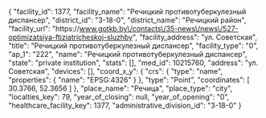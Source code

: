 {
    "facility_id": 1377,
    "facility_name": "Речицкий противотуберкулезный диспансер",
    "district_id": "3-18-0",
    "district_name": "Речицкий район",
    "facility_url": "https:\/\/www.gotkb.by\/contacts\/35-news\/news\/527-optimizatsiya-ftiziatricheskoj-sluzhby",
    "facility_address": "ул. Советская",
    "title": "Речицкий противотуберкулезный диспансер",
    "facility_type": "0",
    "ap_1": "222",
    "name": "Речицкий противотуберкулезный диспансер",
    "state": "private institution",
    "stats": [],
    "med_id": 10215760,
    "address": "ул. Советская",
    "devices": [],
    "coord_x_y": {
        "crs": {
            "type": "name",
            "properties": {
                "name": "EPSG:4326"
            }
        },
        "type": "Point",
        "coordinates": [
            30.3766,
            52.3656
        ]
    },
    "place_name": "Речица",
    "place_type": "city",
    "localties_key": 79,
    "year_of_closing": null,
    "year_of_opening": "0",
    "healthcare_facility_key": 1377,
    "administrative_division_id": "3-18-0"
}